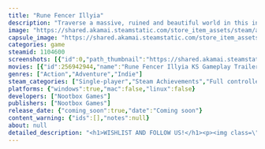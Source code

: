 ```yaml
---
title: "Rune Fencer Illyia"
description: "Traverse a massive, ruined and beautiful world in this intense, atmospheric action platformer. Steal enemy abilities and fight them back with their own runic magic and deadly swordplay, as you attempt to find your lost twin sister in the sunken kingdom of Ithos."
image: "https://shared.akamai.steamstatic.com/store_item_assets/steam/apps/1104600/header.jpg?t=1732015391"
capsule_image: "https://shared.akamai.steamstatic.com/store_item_assets/steam/apps/1104600/capsule_231x87.jpg?t=1732015391"
categories: game
steamid: 1104600
screenshots: [{"id":0,"path_thumbnail":"https://shared.akamai.steamstatic.com/store_item_assets/steam/apps/1104600/ss_121e0b2f90f4893ead5897e4e22993b621f8c55f.600x338.jpg?t=1732015391","path_full":"https://shared.akamai.steamstatic.com/store_item_assets/steam/apps/1104600/ss_121e0b2f90f4893ead5897e4e22993b621f8c55f.1920x1080.jpg?t=1732015391"},{"id":1,"path_thumbnail":"https://shared.akamai.steamstatic.com/store_item_assets/steam/apps/1104600/ss_cdf542dd072214c3717fdb82c975a1caa74a7917.600x338.jpg?t=1732015391","path_full":"https://shared.akamai.steamstatic.com/store_item_assets/steam/apps/1104600/ss_cdf542dd072214c3717fdb82c975a1caa74a7917.1920x1080.jpg?t=1732015391"},{"id":2,"path_thumbnail":"https://shared.akamai.steamstatic.com/store_item_assets/steam/apps/1104600/ss_6fa07c30f564416f7c60905dcc513ced874e5f76.600x338.jpg?t=1732015391","path_full":"https://shared.akamai.steamstatic.com/store_item_assets/steam/apps/1104600/ss_6fa07c30f564416f7c60905dcc513ced874e5f76.1920x1080.jpg?t=1732015391"},{"id":3,"path_thumbnail":"https://shared.akamai.steamstatic.com/store_item_assets/steam/apps/1104600/ss_64f56cd0672140152bc3579867f832d461eb643a.600x338.jpg?t=1732015391","path_full":"https://shared.akamai.steamstatic.com/store_item_assets/steam/apps/1104600/ss_64f56cd0672140152bc3579867f832d461eb643a.1920x1080.jpg?t=1732015391"},{"id":4,"path_thumbnail":"https://shared.akamai.steamstatic.com/store_item_assets/steam/apps/1104600/ss_51f6835457a2cfc15d69757a2a8f618bdcf57336.600x338.jpg?t=1732015391","path_full":"https://shared.akamai.steamstatic.com/store_item_assets/steam/apps/1104600/ss_51f6835457a2cfc15d69757a2a8f618bdcf57336.1920x1080.jpg?t=1732015391"},{"id":5,"path_thumbnail":"https://shared.akamai.steamstatic.com/store_item_assets/steam/apps/1104600/ss_d9171aea548365c93caf57890ec344479f2e1599.600x338.jpg?t=1732015391","path_full":"https://shared.akamai.steamstatic.com/store_item_assets/steam/apps/1104600/ss_d9171aea548365c93caf57890ec344479f2e1599.1920x1080.jpg?t=1732015391"},{"id":6,"path_thumbnail":"https://shared.akamai.steamstatic.com/store_item_assets/steam/apps/1104600/ss_22ebabf6ac1e8e4fc6e7a229a08009758e847b73.600x338.jpg?t=1732015391","path_full":"https://shared.akamai.steamstatic.com/store_item_assets/steam/apps/1104600/ss_22ebabf6ac1e8e4fc6e7a229a08009758e847b73.1920x1080.jpg?t=1732015391"},{"id":7,"path_thumbnail":"https://shared.akamai.steamstatic.com/store_item_assets/steam/apps/1104600/ss_fbcc6013eebed76ce12231ef5a18c2fb6b3b43b7.600x338.jpg?t=1732015391","path_full":"https://shared.akamai.steamstatic.com/store_item_assets/steam/apps/1104600/ss_fbcc6013eebed76ce12231ef5a18c2fb6b3b43b7.1920x1080.jpg?t=1732015391"},{"id":8,"path_thumbnail":"https://shared.akamai.steamstatic.com/store_item_assets/steam/apps/1104600/ss_2323237d7bce1cdfa443bda024c7669888a72768.600x338.jpg?t=1732015391","path_full":"https://shared.akamai.steamstatic.com/store_item_assets/steam/apps/1104600/ss_2323237d7bce1cdfa443bda024c7669888a72768.1920x1080.jpg?t=1732015391"},{"id":9,"path_thumbnail":"https://shared.akamai.steamstatic.com/store_item_assets/steam/apps/1104600/ss_21018a594ba6108414f963deb9de8f6892ef41ce.600x338.jpg?t=1732015391","path_full":"https://shared.akamai.steamstatic.com/store_item_assets/steam/apps/1104600/ss_21018a594ba6108414f963deb9de8f6892ef41ce.1920x1080.jpg?t=1732015391"},{"id":10,"path_thumbnail":"https://shared.akamai.steamstatic.com/store_item_assets/steam/apps/1104600/ss_37bb1a69c87ccc6360c18c4e0368190ed05a65cf.600x338.jpg?t=1732015391","path_full":"https://shared.akamai.steamstatic.com/store_item_assets/steam/apps/1104600/ss_37bb1a69c87ccc6360c18c4e0368190ed05a65cf.1920x1080.jpg?t=1732015391"},{"id":11,"path_thumbnail":"https://shared.akamai.steamstatic.com/store_item_assets/steam/apps/1104600/ss_0ddc37572e80119403555941e85742262a0c83bd.600x338.jpg?t=1732015391","path_full":"https://shared.akamai.steamstatic.com/store_item_assets/steam/apps/1104600/ss_0ddc37572e80119403555941e85742262a0c83bd.1920x1080.jpg?t=1732015391"},{"id":12,"path_thumbnail":"https://shared.akamai.steamstatic.com/store_item_assets/steam/apps/1104600/ss_73cea415abf2e2819e859989b87fb7756293791e.600x338.jpg?t=1732015391","path_full":"https://shared.akamai.steamstatic.com/store_item_assets/steam/apps/1104600/ss_73cea415abf2e2819e859989b87fb7756293791e.1920x1080.jpg?t=1732015391"},{"id":13,"path_thumbnail":"https://shared.akamai.steamstatic.com/store_item_assets/steam/apps/1104600/ss_ef59bb0f5bcca8986ea09a502035c1fabec4ca0a.600x338.jpg?t=1732015391","path_full":"https://shared.akamai.steamstatic.com/store_item_assets/steam/apps/1104600/ss_ef59bb0f5bcca8986ea09a502035c1fabec4ca0a.1920x1080.jpg?t=1732015391"},{"id":14,"path_thumbnail":"https://shared.akamai.steamstatic.com/store_item_assets/steam/apps/1104600/ss_fd6dac75e121f8e83fdda78e1ff2f7879d2e35e3.600x338.jpg?t=1732015391","path_full":"https://shared.akamai.steamstatic.com/store_item_assets/steam/apps/1104600/ss_fd6dac75e121f8e83fdda78e1ff2f7879d2e35e3.1920x1080.jpg?t=1732015391"}]
movies: [{"id":256942944,"name":"Rune Fencer Illyia KS Gameplay Trailer","thumbnail":"https://shared.akamai.steamstatic.com/store_item_assets/steam/apps/256942944/movie.293x165.jpg?t=1682412062","webm":{"480":"http://video.akamai.steamstatic.com/store_trailers/256942944/movie480_vp9.webm?t=1682412062","max":"http://video.akamai.steamstatic.com/store_trailers/256942944/movie_max_vp9.webm?t=1682412062"},"mp4":{"480":"http://video.akamai.steamstatic.com/store_trailers/256942944/movie480.mp4?t=1682412062","max":"http://video.akamai.steamstatic.com/store_trailers/256942944/movie_max.mp4?t=1682412062"},"highlight":true}]
genres: ["Action","Adventure","Indie"]
steam_categories: ["Single-player","Steam Achievements","Full controller support"]
platforms: {"windows":true,"mac":false,"linux":false}
developers: ["Nootbox Games"]
publishers: ["Nootbox Games"]
release_date: {"coming_soon":true,"date":"Coming soon"}
content_warning: {"ids":[],"notes":null}
about: null
detailed_description: "<h1>WISHLIST AND FOLLOW US!</h1><p><img class=\"bb_img\" src=\"https://shared.akamai.steamstatic.com/store_item_assets/steam/apps/1104600/extras/Steam_WishlistFollowCallToActionv2.gif?t=1732015391\" /></p><br><h1>About the Game</h1><img class=\"bb_img\" src=\"https://shared.akamai.steamstatic.com/store_item_assets/steam/apps/1104600/extras/RuneFencerIllyia_Steam_ScytheGif.gif?t=1732015391\" /><br>Rune Fencer Illyia is an intense, atmospheric action-platformer with a heavy focus on exploration and combat. Traverse an enormous, mysterious and dangerous world, meet strange allies and enemies, and outfight your numerous foes with fast-paced swordplay and powerful runic magic.<h2 class=\"bb_tag\">Story</h2>Play as a young Runist named Illyia of Moonstone, who wakes up in the debris of the airship she had been traveling on. Now, Illyia must explore the strange, ruined world that she's arrived in, locate her missing twin sister and find a way home.<br><br><br><img class=\"bb_img\" src=\"https://shared.akamai.steamstatic.com/store_item_assets/steam/apps/1104600/extras/RuneFencerIllyia_Preview_1.png?t=1732015391\" /><h2 class=\"bb_tag\">Game Features</h2><ul class=\"bb_ul\"><li>  Tight, Fast Combat: Dodge deadly attacks, strike with your conjured blade, and steal Runes from your enemies to create powerful runic magic.<br></li><li>  Atmospheric Exploration: Wander a beautiful, enormous, interconnected and hand-crafted game world with over 24 distinct areas, filled with hidden areas and secrets.<br></li><li> Grow Powerful: Acquire ancient Sigils that allow you to move massive objects around, breathe underwater, or even stop time itself.<br></li><li>  Customize your Build: Collect and equip Memory Stones hidden across the kingdom that tweak or grant new abilities to create unique strategies that suit your own playstyle.<br></li><li>  Over 150 unique, diabolical enemies lurk in the depths of the Kingdom of Ithos.<br></li><li>  Intense boss battles that challenge your skill and knowledge.<br></li><li>  Populate an entire shrine with peculiar characters you’ve encountered and rescued in the ruins of the Kingdom!<br></li><li>  Craft over 120 different foods and potions by experimenting with recipes using a wide array of ingredients, each granting enormous temporary boons to Illyia.<br></li><li>  Experience a rich storyline, and puzzle out more about the mysterious setting in secrets and items.</li></ul><br><img class=\"bb_img\" src=\"https://shared.akamai.steamstatic.com/store_item_assets/steam/apps/1104600/extras/RuneFencerIllyia_SteamDivider_1.png?t=1732015391\" /><br><br><img class=\"bb_img\" src=\"https://shared.akamai.steamstatic.com/store_item_assets/steam/apps/1104600/extras/RuneFencerIllyia_Preview_2.png?t=1732015391\" /><br><img class=\"bb_img\" src=\"https://shared.akamai.steamstatic.com/store_item_assets/steam/apps/1104600/extras/RuneFencerIllyia_Preview_3.png?t=1732015391\" /><br><img class=\"bb_img\" src=\"https://shared.akamai.steamstatic.com/store_item_assets/steam/apps/1104600/extras/RuneFencerIllyia_Preview_4.png?t=1732015391\" />"
---
```


